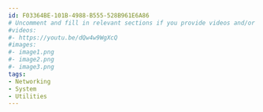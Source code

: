 ```yaml
---
id: F03364BE-101B-4988-B555-528B961E6A86
# Uncomment and fill in relevant sections if you provide videos and/or images
#videos:
#- https://youtu.be/dQw4w9WgXcQ
#images:
#- image1.png
#- image2.png
#- image3.png
tags:
- Networking
- System
- Utilities
---
```

